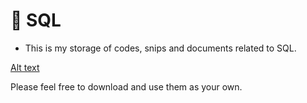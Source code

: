 # :ledger: SQL #

* This is my storage of codes, snips and documents related to SQL.

[Alt text](https://storyset.com/illustration/data-processing/bro#FFC100FF&hide=&hide=complete)

Please feel free to download and use them as your own.
